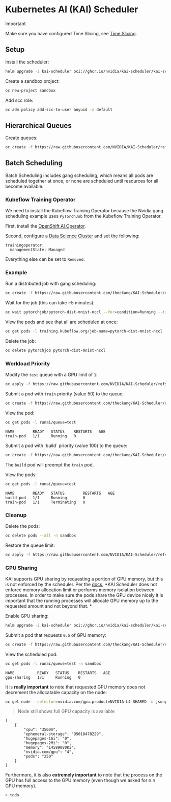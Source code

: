 # Kubernetes AI (KAI) Scheduler

> [!IMPORTANT]
> Make sure you have configured Time Slicing, see [Time Slicing](docs/infra/gpu-timeslice.md).

## Setup

Install the scheduler:

```bash
helm upgrade -i kai-scheduler oci://ghcr.io/nvidia/kai-scheduler/kai-scheduler -n kai-scheduler --create-namespace --version v0.4.3
```

Create a sandbox project:

```bash
oc new-project sandbox
```

Add scc role:

```bash
oc adm policy add-scc-to-user anyuid -z default
```

## Hierarchical Queues
 
Create queues:

```bash
oc create -f https://raw.githubusercontent.com/NVIDIA/KAI-Scheduler/refs/heads/main/docs/quickstart/queues.yaml
```

## Batch Scheduling

Batch Scheduling includes gang scheduling, which means all pods are scheduled together at once, or none are scheduled until resources for all become available.

### Kubeflow Training Operator

We need to install the Kubeflow Training Operator because the Nvidia gang scheduling example uses `PyTorchJob` from the Kubeflow Training Operator.

First, install the [OpenShift AI Operator](https://docs.redhat.com/en/documentation/red_hat_openshift_ai_self-managed/2.19/html/installing_and_uninstalling_openshift_ai_self-managed/installing-and-deploying-openshift-ai_install#installing-the-openshift-data-science-operator_operator-install).

Second, configure a [Data Science Cluster](https://docs.redhat.com/en/documentation/red_hat_openshift_ai_self-managed/2.19/html/installing_and_uninstalling_openshift_ai_self-managed/installing-and-deploying-openshift-ai_install#installing-openshift-ai-components-using-cli_component-install) and set the following:

```text
trainingoperator:
  managementState: Managed
```

Everything else can be set to `Removed`.

### Example

Run a distributed job with gang scheduling:

```bash
oc create -f https://raw.githubusercontent.com/theckang/KAI-Scheduler/refs/heads/main/docs/batch/pytorch-job.yaml
```

Wait for the job (this can take ~5 minutes):

```bash
oc wait pytorchjob/pytorch-dist-mnist-nccl --for=condition=Running --timeout=600s -n sandbox
```

View the pods and see that all are scheduled at once:

```bash
oc get pods -l training.kubeflow.org/job-name=pytorch-dist-mnist-nccl
```

Delete the job:

```bash
oc delete pytorchjob pytorch-dist-mnist-nccl
```

### Workload Priority

Modify the `test` queue with a GPU limit of `1`:

```bash
oc apply -f https://raw.githubusercontent.com/NVIDIA/KAI-Scheduler/refs/heads/main/docs/priority/example/limited-queue.yaml
```

Submit a pod with `train` priority (value 50) to the queue:

```bash
oc create -f https://raw.githubusercontent.com/theckang/KAI-Scheduler/refs/heads/main/docs/priority/example/train-priority-pod.yaml
```

View the pod:

```bash
oc get pods -l runai/queue=test
```

```text
NAME        READY   STATUS    RESTARTS   AGE
train-pod   1/1     Running   0          
```

Submit a pod with 'build` priority (value 100) to the queue:

```bash
oc create -f https://raw.githubusercontent.com/theckang/KAI-Scheduler/refs/heads/main/docs/priority/example/build-priority-pod.yaml
```

The `build` pod will preempt the `train` pod.

View the pods:

```bash
oc get pods -l runai/queue=test
```

```text
NAME        READY   STATUS        RESTARTS   AGE
build-pod   1/1     Running       0         
train-pod   1/1     Terminating   0          
```

### Cleanup

Delete the pods:

```bash
oc delete pods --all -n sandbox
```

Restore the queue limit:

```bash
oc apply -f https://raw.githubusercontent.com/NVIDIA/KAI-Scheduler/refs/heads/main/docs/quickstart/queues.yaml
```

### GPU Sharing

KAI supports GPU sharing by requesting a portion of GPU memory, but this is not enforced by the scheduler. Per the [docs](https://github.com/NVIDIA/KAI-Scheduler/blob/main/docs/gpu-sharing/README.md), *KAI Scheduler does not enforce memory allocation limit or performs memory isolation between processes. In order to make sure the pods share the GPU device nicely it is important that the running processes will allocate GPU memory up to the requested amount and not beyond that. *

Enable GPU sharing:

```bash
helm upgrade -i kai-scheduler oci://ghcr.io/nvidia/kai-scheduler/kai-scheduler -n kai-scheduler --create-namespace --version v0.4.3 --set "global.gpuSharing=true"
```

Submit a pod that requests `0.5` of GPU memory:

```bash
oc create -f https://raw.githubusercontent.com/theckang/KAI-Scheduler/refs/heads/main/docs/gpu-sharing/gpu-sharing.yaml
```

View the scheduled pod:

```bash
oc get pods -l runai/queue=test -n sandbox
```

```text
NAME          READY   STATUS    RESTARTS   AGE
gpu-sharing   1/1     Running   0          
```

It is **really important** to note that requested GPU memory does not decrement the allocatable capacity on the node:

```bash
oc get node --selector=nvidia.com/gpu.product=NVIDIA-L4-SHARED -o jsonpath-as-json='{.items[0].status.allocatable}'
```

> Node still shows full GPU capacity is available

```text
[
    {
        "cpu": "3500m",
        "ephemeral-storage": "95018478229",
        "hugepages-1Gi": "0",
        "hugepages-2Mi": "0",
        "memory": "14589080Ki",
        "nvidia.com/gpu": "4",
        "pods": "250"
    }
]
```

Furthermore, it is also **extremely important** to note that the process on the GPU has full access to the GPU memory (even though we asked for `0.5` GPU memory).

```bash
> todo
```


